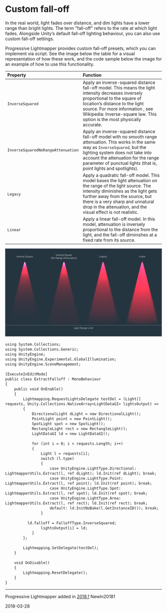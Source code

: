 # Custom fall-off

In the real world, light fades over distance, and dim lights have a lower range than bright lights. The term "fall-off" refers to the rate at which light fades. Alongside Unity’s default fall-off lighting behaviour, you can also use custom fall-off settings.

Progressive Lightmapper provides custom fall-off presets, which you can implement via script. See the image below the table for a visual representation of how these work, and the code sample below the image for an example of how to use this functionality.

| **Property** | **Function** |
|:---|:---|
|`InverseSquared`|Apply an inverse-squared distance fall-off model. This means the light intensity decreases inversely proportional to the square of location’s distance to the light source. For more information , see Wikipedia: Inverse-square law. This option is the most physically accurate.|
|`InverseSquaredNoRangeAttenuation`|Apply an inverse-squared distance fall-off model with no smooth range attenuation. This works in the same way as `InverseSquared`, but the lighting system does not take into account the attenuation for the range parameter of punctual lights (that is, point lights and spotlights).|
|`Legacy`|Apply a quadratic fall-off model. This model bases the light attenuation on the range of the light source. The intensity diminishes as the light gets further away from the source, but there is a very sharp and unnatural drop in the attenuation, and the visual effect is not realistic.|
|`Linear`|Apply a linear fall-off model. In this model, attenuation is inversely proportional to the distance from the light, and the fall-off diminishes at a fixed rate from its source.|

![An example of the visual effect of each custom fall-off preset](../uploads/Main/ProgressiveLightmapper-CustomFallOff.jpg)



```
using System.Collections;
using System.Collections.Generic;
using UnityEngine;
using UnityEngine.Experimental.GlobalIllumination;
using UnityEngine.SceneManagement;

[ExecuteInEditMode]
public class ExtractFalloff : MonoBehaviour
{
    public void OnEnable()
    {
        Lightmapping.RequestLightsDelegate testDel = (Light[] requests, Unity.Collections.NativeArray<LightDataGI> lightsOutput) =>
        {
            DirectionalLight dLight = new DirectionalLight();
            PointLight point = new PointLight();
            SpotLight spot = new SpotLight();
            RectangleLight rect = new RectangleLight();
            LightDataGI ld = new LightDataGI();

            for (int i = 0; i < requests.Length; i++)
            {
                Light l = requests[i];
                switch (l.type)
                {
                    case UnityEngine.LightType.Directional: LightmapperUtils.Extract(l, ref dLight); ld.Init(ref dLight); break;
                    case UnityEngine.LightType.Point: LightmapperUtils.Extract(l, ref point); ld.Init(ref point); break;
                    case UnityEngine.LightType.Spot: LightmapperUtils.Extract(l, ref spot); ld.Init(ref spot); break;
                    case UnityEngine.LightType.Area: LightmapperUtils.Extract(l, ref rect); ld.Init(ref rect); break;
                    default: ld.InitNoBake(l.GetInstanceID()); break;
                }

	      ld.falloff = FalloffType.InverseSquared;
                lightsOutput[i] = ld;
            }
        };

        Lightmapping.SetDelegate(testDel);
    }

    void OnDisable()
    {
        Lightmapping.ResetDelegate();
    }
}
```

---

<span class="page-history">Progressive Lightmapper added in [2018.1](https://docs.unity3d.com/2018.1/Documentation/Manual/30_search.html?q=newin20181) <span class="search-words">NewIn20181</span></span>

<span class="page-edit"> 2018-03-28  <!-- include IncludeTextNewPageSomeEdit --></span>